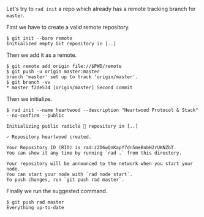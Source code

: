 Let's try to `rad init` a repo which already has a remote tracking branch for `master`.

First we have to create a valid remote repository.

```
$ git init --bare remote
Initialized empty Git repository in [..]
```

Then we add it as a remote.

```
$ git remote add origin file://$PWD/remote
$ git push -u origin master:master
branch 'master' set up to track 'origin/master'.
$ git branch -vv
* master f2de534 [origin/master] Second commit
```

Then we initialize.

```
$ rad init --name heartwood --description "Heartwood Protocol & Stack" --no-confirm --public

Initializing public radicle 👾 repository in [..]

✓ Repository heartwood created.

Your Repository ID (RID) is rad:z2D6wQnKapY7dn5meBnbH2rUKNZbT.
You can show it any time by running `rad .` from this directory.

Your repository will be announced to the network when you start your node.
You can start your node with `rad node start`.
To push changes, run `git push rad master`.
```

Finally we run the suggested command.

``` (stderr)
$ git push rad master
Everything up-to-date
```
